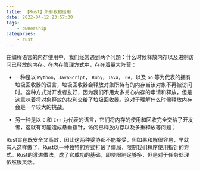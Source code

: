 ```yaml
---
title: 【Rust】所有权和借用
date: 2022-04-12 23:57:30
tags:
    - ownership
categories:
    - rust
---
```


在编程语言的内存使用中，我们经常遇到两个问题：什么时候释放内存以及进制访问已释放的内存。在内存管理方式中，存在着量大阵营：

- 一种是以 `Python`，`JavaScript`， `Ruby`，`Java`， `C#`，以及 `Go` 等为代表的拥有垃圾回收器的语言，垃圾回收器会释放对象所持有的内存当该对象不再被访问时。这种方式对开发者友好，因为我们不用太多关心内存的申请和释放，但是这意味着将对象释放的权利交给了垃圾回收器。这对于理解什么时候释放内存会是一个较大的挑战。

- 另一种是以 `C` 和 `C++` 为代表的语言，它们将内存的使用和回收完全交给了开发者，这就有可能造成悬垂指针，访问已释放内存以及多重释放等问题；

Rust旨在既安全又高效，因此这两种妥协都不能接受，但如果和解很容易，早就有人这样做了，Rust以一种独特的方式打破了僵局，限制我们程序使用指针的方式。Rust的激进做法，成了它成功的基础，即使限制足够多，但是对于任务处理依然很灵活。

<!-- more -->

